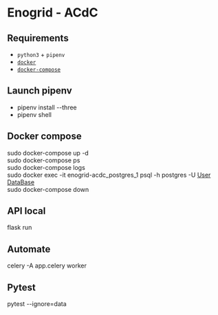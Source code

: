# Enogrid - ACdC

## Requirements
- `python3` + `pipenv`
- [`docker`](https://docs.docker.com/install/linux/docker-ce/ubuntu/)
- [`docker-compose`](https://docs.docker.com/compose/install/)

## Launch pipenv
- pipenv install --three<br/>
- pipenv shell

## Docker compose
sudo docker-compose up -d<br/>
sudo docker-compose ps<br/>
sudo docker-compose logs<br/>
sudo docker exec -it enogrid-acdc_postgres_1 psql -h postgres -U [User](enogrid) [DataBase](enogrid_acdc)<br/>
sudo docker-compose down

## API local
flask run

## Automate
celery -A app.celery worker

## Pytest
pytest --ignore=data